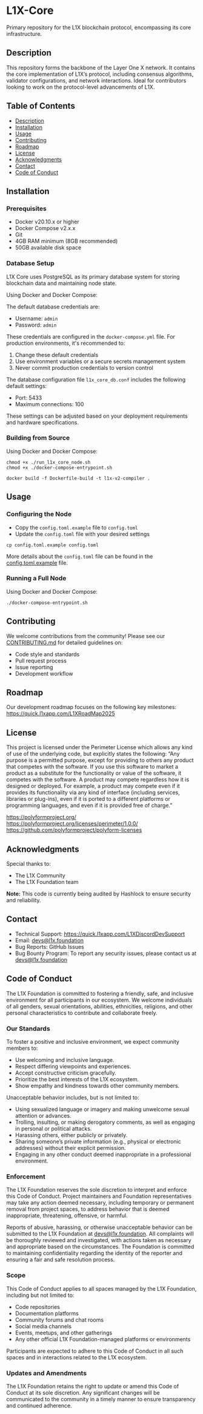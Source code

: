 # L1X-Core

Primary repository for the L1X blockchain protocol, encompassing its core infrastructure.

## Description
This repository forms the backbone of the Layer One X network. It contains the core implementation of L1X’s protocol, including consensus algorithms, validator configurations, and network interactions. Ideal for contributors looking to work on the protocol-level advancements of L1X.

## Table of Contents
- [Description](#description)
- [Installation](#installation)
- [Usage](#usage)
- [Contributing](#contributing)
- [Roadmap](#roadmap)
- [License](#license)
- [Acknowledgments](#acknowledgments)
- [Contact](#contact)
- [Code of Conduct](#code-of-conduct)

## Installation

### Prerequisites
- Docker v20.10.x or higher
- Docker Compose v2.x.x
- Git
- 4GB RAM minimum (8GB recommended)
- 50GB available disk space


### Database Setup

L1X Core uses PostgreSQL as its primary database system for storing blockchain data and maintaining node state.

Using Docker and Docker Compose:

The default database credentials are:
- Username: `admin`
- Password: `admin`

These credentials are configured in the `docker-compose.yml` file. For production environments, it's recommended to:
1. Change these default credentials
2. Use environment variables or a secure secrets management system
3. Never commit production credentials to version control

The database configuration file `l1x_core_db.conf` includes the following default settings:
- Port: 5433
- Maximum connections: 100

These settings can be adjusted based on your deployment requirements and hardware specifications.

### Building from Source

Using Docker and Docker Compose:

```
chmod +x ./run_l1x_core_node.sh
chmod +x ./docker-compose-entrypoint.sh
```

```
docker build -f Dockerfile-build -t l1x-v2-compiler .
```

## Usage

### Configuring the Node

- Copy the `config.toml.example` file to `config.toml`
- Update the `config.toml` file with your desired settings

```
cp config.toml.example config.toml
```

More details about the `config.toml` file can be found in the [config.toml.example](config.toml.example) file.

### Running a Full Node

Using Docker and Docker Compose:

```
./docker-compose-entrypoint.sh
```


## Contributing
We welcome contributions from the community! Please see our [CONTRIBUTING.md](Contributing.md) for detailed guidelines on:
- Code style and standards
- Pull request process
- Issue reporting
- Development workflow

## Roadmap
Our development roadmap focuses on the following key milestones: https://quick.l1xapp.com/L1XRoadMap2025

## License

This project is licensed under the Perimeter License which allows any kind of use of the underlying code, but explicitly states the following: “Any purpose is a permitted purpose, except for providing to others any product that competes with the software. If you use this software to market a product as a substitute for the functionality or value of the software, it competes with the software. A product may compete regardless how it is designed or deployed. For example, a product may compete even if it provides its functionality via any kind of interface (including services, libraries or plug-ins), even if it is ported to a different platforms or programming languages, and even if it is provided free of charge.”

https://polyformproject.org/
https://polyformproject.org/licenses/perimeter/1.0.0/
https://github.com/polyformproject/polyform-licenses

## Acknowledgments
Special thanks to:
- The L1X Community
- The L1X Foundation team

**Note:** This code is currently being audited by Hashlock to ensure security and reliability.

## Contact
- Technical Support: https://quick.l1xapp.com/L1XDiscordDevSupport
- Email: devs@l1x.foundation
- Bug Reports: GitHub Issues
- Bug Bounty Program: To report any security issues, please contact us at devs@l1x.foundation

## Code of Conduct

The L1X Foundation is committed to fostering a friendly, safe, and inclusive environment for all participants in our ecosystem. We welcome individuals of all genders, sexual orientations, abilities, ethnicities, religions, and other personal characteristics to contribute and collaborate freely.

### Our Standards

To foster a positive and inclusive environment, we expect community members to:
- Use welcoming and inclusive language.
- Respect differing viewpoints and experiences.
- Accept constructive criticism gracefully.
- Prioritize the best interests of the L1X ecosystem.
- Show empathy and kindness towards other community members.

Unacceptable behavior includes, but is not limited to:
- Using sexualized language or imagery and making unwelcome sexual attention or advances.
- Trolling, insulting, or making derogatory comments, as well as engaging in personal or political attacks.
- Harassing others, either publicly or privately.
- Sharing someone’s private information (e.g., physical or electronic addresses) without their explicit permission.
- Engaging in any other conduct deemed inappropriate in a professional environment.

### Enforcement

The L1X Foundation reserves the sole discretion to interpret and enforce this Code of Conduct. Project maintainers and Foundation representatives may take any action deemed necessary, including temporary or permanent removal from project spaces, to address behavior that is deemed inappropriate, threatening, offensive, or harmful.

Reports of abusive, harassing, or otherwise unacceptable behavior can be submitted to the L1X Foundation at devs@l1x.foundation. All complaints will be thoroughly reviewed and investigated, with actions taken as necessary and appropriate based on the circumstances. The Foundation is committed to maintaining confidentiality regarding the identity of the reporter and ensuring a fair and safe resolution process.

### Scope

This Code of Conduct applies to all spaces managed by the L1X Foundation, including but not limited to:
- Code repositories
- Documentation platforms
- Community forums and chat rooms
- Social media channels
- Events, meetups, and other gatherings
- Any other official L1X Foundation-managed platforms or environments

Participants are expected to adhere to this Code of Conduct in all such spaces and in interactions related to the L1X ecosystem.

### Updates and Amendments

The L1X Foundation retains the right to update or amend this Code of Conduct at its sole discretion. Any significant changes will be communicated to the community in a timely manner to ensure transparency and continued adherence.
